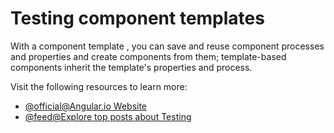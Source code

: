# Testing component templates

With a component template , you can save and reuse component processes and properties and create components from them; template-based components inherit the template's properties and process.

Visit the following resources to learn more:

- [@official@Angular.io Website](https://angular.io/guide/architecture-components)
- [@feed@Explore top posts about Testing](https://app.daily.dev/tags/testing?ref=roadmapsh)
